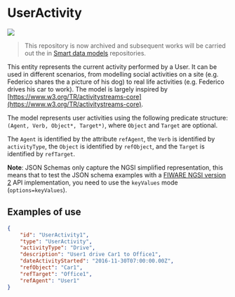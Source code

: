 # UserActivity

![](https://nexus.lab.fiware.org/static/badges/statuses/deprecated.svg)

> This repository is now archived and subsequent works will be carried out the
> in [Smart data models](https://github.com/smart-data-models) repositories.

This entity represents the current activity performed by a User. It can be used
in different scenarios, from modelling social activities on a site (e.g.
Federico shares the a picture of his dog) to real life activities (e.g. Federico
drives his car to work). The model is largely inspired by
[https://www.w3.org/TR/activitystreams-core](https://www.w3.org/TR/activitystreams-core).

The model represents user activities using the following predicate structure:
`(Agent, Verb, Object*, Target*)`, where `Object` and `Target` are optional.

The `Agent` is identified by the attribute `refAgent`, the `Verb` is identified
by `activityType`, the `Object` is identified by `refObject`, and the `Target`
is identified by `refTarget`.

**Note**: JSON Schemas only capture the NGSI simplified representation, this
means that to test the JSON schema examples with a
[FIWARE NGSI version 2](http://fiware.github.io/specifications/ngsiv2/stable)
API implementation, you need to use the `keyValues` mode (`options=keyValues`).

## Examples of use

```json
{
    "id": "UserActivity1",
    "type": "UserActivity",
    "activityType": "Drive",
    "description": "User1 drive Car1 to Office1",
    "dateActivityStarted": "2016-11-30T07:00:00.00Z",
    "refObject": "Car1",
    "refTarget": "Office1",
    "refAgent": "User1"
}
```
